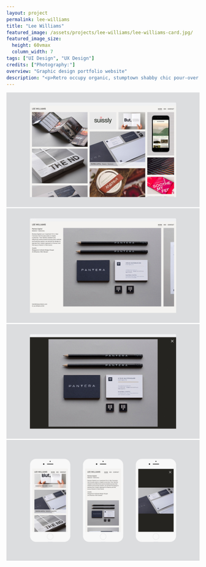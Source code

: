 ```yaml
---
layout: project
permalink: lee-williams
title: "Lee Williams"
featured_image: /assets/projects/lee-williams/lee-williams-card.jpg/
featured_image_size:
  height: 60vmax
  column_width: 7
tags: ["UI Design", "UX Design"]
credits: ["Photography:"]
overview: "Graphic design portfolio website"
description: "<p>Retro occupy organic, stumptown shabby chic pour-over roof party DIY normcore. Actually artisan organic occupy, Wes Anderson ugh whatever pour-over gastropub selvage. Chillwave craft beer tote bag stumptown quinoa hashtag.</p>"
---
```


<div class="grid grid--offset">
  <div class="grid__col-12">
    <img src="/assets/projects/lee-williams/lwd-1.jpg"/>
  </div>
</div>

<div class="grid grid--offset">
  <div class="grid__col-12">
    <img src="/assets/projects/lee-williams/lwd-2.jpg"/>
  </div>
</div>

<div class="grid grid--offset">
  <div class="grid__col-12">
    <img src="/assets/projects/lee-williams/lwd-3.jpg"/>
  </div>
</div>

<div class="grid grid--offset">
  <div class="grid__col-12">
    <img src="/assets/projects/lee-williams/lwd-4.jpg"/>
  </div>
</div>